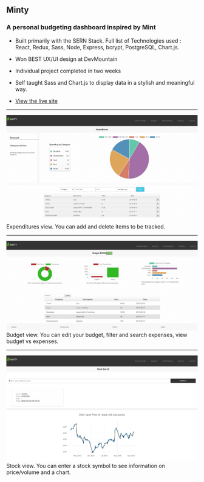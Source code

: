 ## Minty

### A personal budgeting dashboard inspired by Mint



- Built primarily with the SERN Stack. Full list of Technologies used : React, Redux, Sass, Node, Express, bcrypt, PostgreSQL,
  Chart.js.

- Won BEST UX/UI design at DevMountain
- Individual project completed in two weeks

- Self taught Sass and Chart.js to display data in a stylish and meaningful way.
- [View the live site](http://www.minty.cash/ "View the Live Site")
- - - -

![Expense Tracker View](./images/minty1.jpg)
Expenditures view. You can add and delete items to be tracked. 
- - - -
![Budget Tracker View](./images/minty2.jpg)
Budget view. You can edit your budget, filter and search expenses, view budget vs expenses. 
- - - -
![Budget Tracker View](./images/minty3.jpg)
Stock view. You can enter a stock symbol to see information on price/volume and a chart. 
